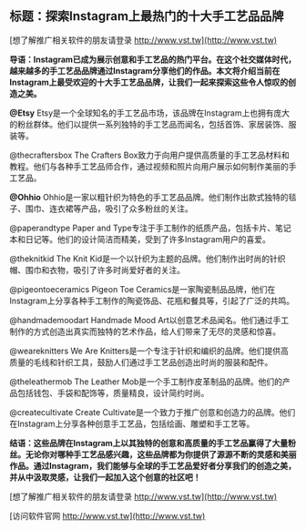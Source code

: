 ## **标题：探索Instagram上最热门的十大手工艺品品牌**

[想了解推广相关软件的朋友请登录 http://www.vst.tw](http://www.vst.tw)

**导语：Instagram已成为展示创意和手工艺品的热门平台。在这个社交媒体时代，越来越多的手工艺品品牌通过Instagram分享他们的作品。本文将介绍当前在Instagram上最受欢迎的十大手工艺品品牌，让我们一起来探索这些令人惊叹的创造之美。**

**@Etsy**
Etsy是一个全球知名的手工艺品市场，该品牌在Instagram上也拥有庞大的粉丝群体。他们以提供一系列独特的手工艺品而闻名，包括首饰、家居装饰、服装等。

@thecraftersbox
The Crafters Box致力于向用户提供高质量的手工艺品材料和教程。他们与各种手工艺品师合作，通过视频和照片向用户展示如何制作美丽的手工艺品。

**@Ohhio**
Ohhio是一家以粗针织为特色的手工艺品品牌。他们制作出款式独特的毯子、围巾、连衣裙等产品，吸引了众多粉丝的关注。

@paperandtype
Paper and Type专注于手工制作的纸质产品，包括卡片、笔记本和日记等。他们的设计简洁而精美，受到了许多Instagram用户的喜爱。

@theknitkid
The Knit Kid是一个以针织为主题的品牌。他们制作出时尚的针织帽、围巾和衣物，吸引了许多时尚爱好者的关注。

@pigeontoeceramics
Pigeon Toe Ceramics是一家陶瓷制品品牌，他们在Instagram上分享各种手工制作的陶瓷饰品、花瓶和餐具等，引起了广泛的共鸣。

@handmademoodart
Handmade Mood Art以创意艺术品闻名。他们通过手工制作的方式创造出真实而独特的艺术作品，给人们带来了无尽的灵感和惊喜。

@weareknitters
We Are Knitters是一个专注于针织和编织的品牌。他们提供高质量的毛线和针织工具，鼓励人们通过手工艺品创造出时尚的服装和配件。

@theleathermob
The Leather Mob是一个手工制作皮革制品的品牌。他们的产品包括钱包、手袋和配饰等，质量精良，设计简约时尚。

@createcultivate
Create Cultivate是一个致力于推广创意和创造力的品牌。他们在Instagram上分享各种创意手工艺品，包括绘画、雕塑和手工艺等。

**结语：这些品牌在Instagram上以其独特的创意和高质量的手工艺品赢得了大量粉丝。无论你对哪种手工艺品感兴趣，这些品牌都为你提供了源源不断的灵感和美丽作品。通过Instagram，我们能够与全球的手工艺品爱好者分享我们的创造之美，并从中汲取灵感，让我们一起加入这个创意的社区吧！**

[想了解推广相关软件的朋友请登录 http://www.vst.tw](http://www.vst.tw)


[访问软件官网 http://www.vst.tw](http://www.vst.tw)
